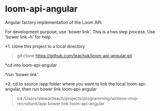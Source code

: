 # loom-api-angular
Angular factory implementation of the Loom API.

For development purpose, use 'bower link'. This is a two step process. Use 'bower link -h' for help.

*1. clone this project to a local directory
>git clone https://github.com/leachuk/loom-api-angular.git

*cd into loom-api-angular

*run 'bower link'

*2. cd to source /app folder where you want to link the local loom-api-angular, then run bower link loom-api-angular
>cd /Users/stewartleach/projects/programming/writeon-mvp-recruitunit/app
>bower link loom-api-angular
